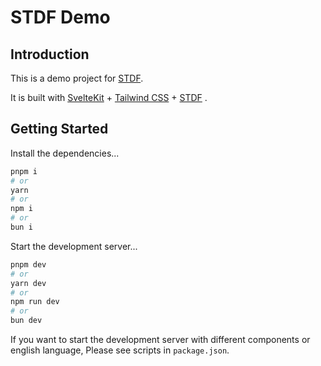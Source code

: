 # STDF Demo

## Introduction

This is a demo project for [STDF](https://stdf.design).

It is built with [SvelteKit](https://kit.svelte.dev) + [Tailwind CSS](https://tailwindcss.com) + [STDF](https://stdf.design) .

## Getting Started

Install the dependencies...

```bash
pnpm i
# or
yarn
# or
npm i
# or
bun i
```

Start the development server...

```bash
pnpm dev
# or
yarn dev
# or
npm run dev
# or
bun dev
```

If you want to start the development server with different components or english language, Please see scripts in `package.json`.
